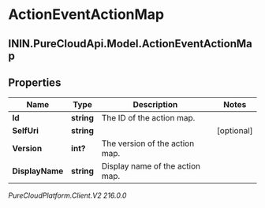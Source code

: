 # ActionEventActionMap

## ININ.PureCloudApi.Model.ActionEventActionMap

## Properties

|Name | Type | Description | Notes|
|------------ | ------------- | ------------- | -------------|
| **Id** | **string** | The ID of the action map. | |
| **SelfUri** | **string** |  | [optional] |
| **Version** | **int?** | The version of the action map. | |
| **DisplayName** | **string** | Display name of the action map. | |



_PureCloudPlatform.Client.V2 216.0.0_
